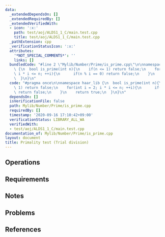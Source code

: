 ```yaml
---
data:
  _extendedDependsOn: []
  _extendedRequiredBy: []
  _extendedVerifiedWith:
  - icon: ':x:'
    path: test/aoj/ALDS1_1_C/main.test.cpp
    title: test/aoj/ALDS1_1_C/main.test.cpp
  _pathExtension: cpp
  _verificationStatusIcon: ':x:'
  attributes:
    '*NOT_SPECIAL_COMMENTS*': ''
    links: []
  bundledCode: "#line 2 \"Mylib/Number/Prime/is_prime.cpp\"\n\nnamespace haar_lib\
    \ {\n  bool is_prime(int n){\n    if(n <= 1) return false;\n    for(int i = 2;\
    \ i * i <= n; ++i){\n      if(n % i == 0) return false;\n    }\n    return true;\n\
    \  }\n}\n"
  code: "#pragma once\n\nnamespace haar_lib {\n  bool is_prime(int n){\n    if(n <=\
    \ 1) return false;\n    for(int i = 2; i * i <= n; ++i){\n      if(n % i == 0)\
    \ return false;\n    }\n    return true;\n  }\n}\n"
  dependsOn: []
  isVerificationFile: false
  path: Mylib/Number/Prime/is_prime.cpp
  requiredBy: []
  timestamp: '2020-09-16 17:10:42+09:00'
  verificationStatus: LIBRARY_ALL_WA
  verifiedWith:
  - test/aoj/ALDS1_1_C/main.test.cpp
documentation_of: Mylib/Number/Prime/is_prime.cpp
layout: document
title: Primality test (Trial division)
---
```


## Operations

## Requirements

## Notes

## Problems

## References
